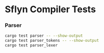 # Sflyn Compiler Tests

### Parser
```sh
cargo test parser -- --show-output
cargo test parser_tokens -- --show-output
cargo test parser_lexer
```
